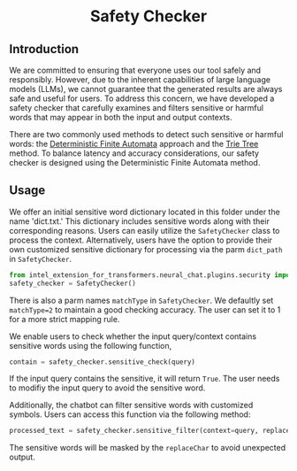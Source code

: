 <div align="center">
<h1>Safety Checker</h3>
<div align="left">

## Introduction
We are committed to ensuring that everyone uses our tool safely and responsibly. However, due to the inherent capabilities of large language models (LLMs), we cannot guarantee that the generated results are always safe and useful for users. To address this concern, we have developed a safety checker that carefully examines and filters sensitive or harmful words that may appear in both the input and output contexts.

There are two commonly used methods to detect such sensitive or harmful words: the [Deterministic Finite Automata](https://en.wikipedia.org/wiki/Deterministic_finite_automaton) approach and the  [Trie Tree](https://en.wikipedia.org/wiki/Trie) method. To balance latency and accuracy considerations, our safety checker is designed using the Deterministic Finite Automata method.

## Usage
We offer an initial sensitive word dictionary located in this folder under the name 'dict.txt.' This dictionary includes sensitive words along with their corresponding reasons.  Users can easily utilize the `SafetyChecker` class to process the context. Alternatively, users have the option to provide their own customized sensitive dictionary for processing via the parm `dict_path` in `SafetyChecker`.

```python
from intel_extension_for_transformers.neural_chat.plugins.security import SafetyChecker
safety_checker = SafetyChecker()
```
There is also a parm names `matchType` in `SafetyChecker`. We defaultly set `matchType=2` to maintain a good checking accuracy. The user can set it to 1 for a more strict mapping rule.

We enable users to check whether the input query/context contains sensitive words using the following function,
```python
contain = safety_checker.sensitive_check(query)
```
If the input query contains the sensitive, it will return `True`. The user needs to modifiy the input query to avoid the sensitive word.

Additionally, the chatbot can filter sensitive words with customized symbols. Users can access this function via the following method:
```python
processed_text = safety_checker.sensitive_filter(context=query, replaceChar="*")
```
The sensitive words will be masked by the `replaceChar` to avoid unexpected output.
